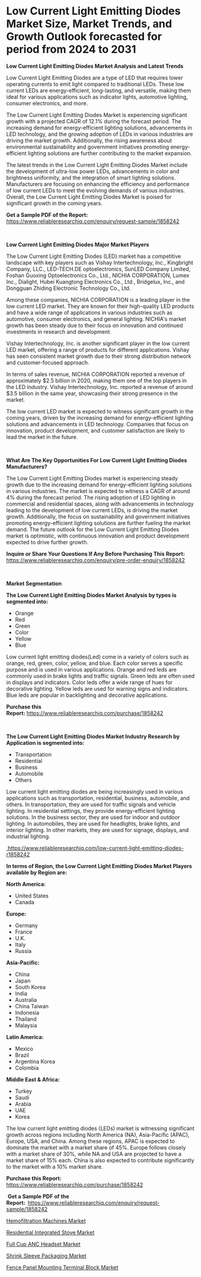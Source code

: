 <p><h1>Low Current Light Emitting Diodes Market Size, Market Trends, and Growth Outlook forecasted for period from 2024 to 2031</h1></p><p><strong>Low Current Light Emitting Diodes Market Analysis and Latest Trends</strong></p>
<p><p>Low Current Light Emitting Diodes are a type of LED that requires lower operating currents to emit light compared to traditional LEDs. These low current LEDs are energy-efficient, long-lasting, and versatile, making them ideal for various applications such as indicator lights, automotive lighting, consumer electronics, and more.</p><p>The Low Current Light Emitting Diodes Market is experiencing significant growth with a projected CAGR of 12.1% during the forecast period. The increasing demand for energy-efficient lighting solutions, advancements in LED technology, and the growing adoption of LEDs in various industries are driving the market growth. Additionally, the rising awareness about environmental sustainability and government initiatives promoting energy-efficient lighting solutions are further contributing to the market expansion.</p><p>The latest trends in the Low Current Light Emitting Diodes Market include the development of ultra-low power LEDs, advancements in color and brightness uniformity, and the integration of smart lighting solutions. Manufacturers are focusing on enhancing the efficiency and performance of low current LEDs to meet the evolving demands of various industries. Overall, the Low Current Light Emitting Diodes Market is poised for significant growth in the coming years.</p></p>
<p><strong>Get a Sample PDF of the Report:&nbsp;</strong> <a href="https://www.reliableresearchiq.com/enquiry/request-sample/1858242">https://www.reliableresearchiq.com/enquiry/request-sample/1858242</a></p>
<p>&nbsp;</p>
<p><strong>Low Current Light Emitting Diodes Major Market Players</strong></p>
<p><p>The Low Current Light Emitting Diodes (LED) market has a competitive landscape with key players such as Vishay Intertechnology, Inc., Kingbright Company, LLC., LED-TECH.DE optoelectronics, SunLED Company Limited, Foshan Guoxing Optoelectronics Co., Ltd., NICHIA CORPORATION, Lumex Inc., Dialight, Hubei Kuangtong Electronics Co., Ltd., Bridgelux, Inc., and Dongguan Zhiding Electronic Technology Co., Ltd.</p><p>Among these companies, NICHIA CORPORATION is a leading player in the low current LED market. They are known for their high-quality LED products and have a wide range of applications in various industries such as automotive, consumer electronics, and general lighting. NICHIA's market growth has been steady due to their focus on innovation and continued investments in research and development.</p><p>Vishay Intertechnology, Inc. is another significant player in the low current LED market, offering a range of products for different applications. Vishay has seen consistent market growth due to their strong distribution network and customer-focused approach.</p><p>In terms of sales revenue, NICHIA CORPORATION reported a revenue of approximately $2.5 billion in 2020, making them one of the top players in the LED industry. Vishay Intertechnology, Inc. reported a revenue of around $3.5 billion in the same year, showcasing their strong presence in the market.</p><p>The low current LED market is expected to witness significant growth in the coming years, driven by the increasing demand for energy-efficient lighting solutions and advancements in LED technology. Companies that focus on innovation, product development, and customer satisfaction are likely to lead the market in the future.</p></p>
<p>&nbsp;</p>
<p><strong>What Are The Key Opportunities For Low Current Light Emitting Diodes Manufacturers?</strong></p>
<p><p>The Low Current Light Emitting Diodes market is experiencing steady growth due to the increasing demand for energy-efficient lighting solutions in various industries. The market is expected to witness a CAGR of around 4% during the forecast period. The rising adoption of LED lighting in commercial and residential spaces, along with advancements in technology leading to the development of low current LEDs, is driving the market growth. Additionally, the focus on sustainability and government initiatives promoting energy-efficient lighting solutions are further fueling the market demand. The future outlook for the Low Current Light Emitting Diodes market is optimistic, with continuous innovation and product development expected to drive further growth.</p></p>
<p><strong>Inquire or Share Your Questions If Any Before Purchasing This Report:</strong> <a href="https://www.reliableresearchiq.com/enquiry/pre-order-enquiry/1858242">https://www.reliableresearchiq.com/enquiry/pre-order-enquiry/1858242</a></p>
<p>&nbsp;</p>
<p><strong>Market Segmentation</strong></p>
<p><strong>The Low Current Light Emitting Diodes Market Analysis by types is segmented into:</strong></p>
<p><ul><li>Orange</li><li>Red</li><li>Green</li><li>Color</li><li>Yellow</li><li>Blue</li></ul></p>
<p><p>Low current light emitting diodes(Led) come in a variety of colors such as orange, red, green, color, yellow, and blue. Each color serves a specific purpose and is used in various applications. Orange and red leds are commonly used in brake lights and traffic signals. Green leds are often used in displays and indicators. Color leds offer a wide range of hues for decorative lighting. Yellow leds are used for warning signs and indicators. Blue leds are popular in backlighting and decorative applications.</p></p>
<p><strong>Purchase this Report:&nbsp;</strong><a href="https://www.reliableresearchiq.com/purchase/1858242">https://www.reliableresearchiq.com/purchase/1858242</a></p>
<p>&nbsp;</p>
<p><strong>The Low Current Light Emitting Diodes Market Industry Research by Application is segmented into:</strong></p>
<p><ul><li>Transportation</li><li>Residential</li><li>Business</li><li>Automobile</li><li>Others</li></ul></p>
<p><p>Low current light emitting diodes are being increasingly used in various applications such as transportation, residential, business, automobile, and others. In transportation, they are used for traffic signals and vehicle lighting. In residential settings, they provide energy-efficient lighting solutions. In the business sector, they are used for indoor and outdoor lighting. In automobiles, they are used for headlights, brake lights, and interior lighting. In other markets, they are used for signage, displays, and industrial lighting.</p></p>
<p><a href="https://www.reliableresearchiq.com/low-current-light-emitting-diodes-r1858242">&nbsp;https://www.reliableresearchiq.com/low-current-light-emitting-diodes-r1858242</a></p>
<p><strong>In terms of Region, the Low Current Light Emitting Diodes Market Players available by Region are:</strong></p>
<p>
    <p> <strong> North America: </strong>
        <ul>
            <li>United States</li>
            <li>Canada</li>
        </ul>
        </p> 
    <p> <strong> Europe: </strong>
        <ul>
            <li>Germany</li>
            <li>France</li>
            <li>U.K.</li>
            <li>Italy</li>
            <li>Russia</li>
        </ul>
        </p> 
    <p> <strong> Asia-Pacific: </strong>
        <ul>
            <li>China</li>
            <li>Japan</li>
            <li>South Korea</li>
            <li>India</li>
            <li>Australia</li>
            <li>China Taiwan</li>
            <li>Indonesia</li>
            <li>Thailand</li>
            <li>Malaysia</li>
        </ul>
        </p> 
    <p> <strong> Latin America: </strong>
        <ul>
            <li>Mexico</li>
            <li>Brazil</li>
            <li>Argentina Korea</li>
            <li>Colombia</li>
        </ul>
        </p> 
    <p> <strong> Middle East & Africa: </strong>
        <ul>
            <li>Turkey</li>
            <li>Saudi</li>
            <li>Arabia</li>
            <li>UAE</li>
            <li>Korea</li>
        </ul>
    </p>
    </p>
<p><p>The low current light emitting diodes (LEDs) market is witnessing significant growth across regions including North America (NA), Asia-Pacific (APAC), Europe, USA, and China. Among these regions, APAC is expected to dominate the market with a market share of 45%. Europe follows closely with a market share of 30%, while NA and USA are projected to have a market share of 15% each. China is also expected to contribute significantly to the market with a 10% market share.</p></p>
<p><strong>Purchase this Report: </strong><a href="https://www.reliableresearchiq.com/purchase/1858242">https://www.reliableresearchiq.com/purchase/1858242</a></p>
<p>&nbsp;<strong>Get a Sample PDF of the Report:&nbsp;&nbsp;</strong><a href="https://www.reliableresearchiq.com/enquiry/request-sample/1858242">https://www.reliableresearchiq.com/enquiry/request-sample/1858242</a></p>
<p><strong></strong></p>
<p><p><a href="https://www.linkedin.com/pulse/hemofiltration-machines-market-global-regional-analysis-focus-3vrdf">Hemofiltration Machines Market</a></p><p><a href="https://github.com/howellLesch2002/Market-Research-Report-List-1/blob/main/residential-integrated-stove-market.md">Residential Integrated Stove Market</a></p><p><a href="https://github.com/awicka1/Market-Research-Report-List-1/blob/main/full-cup-anc-headset-market.md">Full Cup ANC Headset Market</a></p><p><a href="https://www.linkedin.com/pulse/global-shrink-sleeve-packaging-market-size-expected-experience-klh8e">Shrink Sleeve Packaging Market</a></p><p><a href="https://medium.com/@nathan.skinner8798456/global-fence-panel-mounting-terminal-block-market-is-projected-to-grow-at-a-cagr-of-10-8-5703343268d8">Fence Panel Mounting Terminal Block Market</a></p></p>